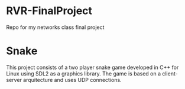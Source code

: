 # RVR-FinalProject 
Repo for my networks class final project

# Snake
This project consists of a two player snake game developed in C++ for Linux using SDL2 as a graphics library.
The game is based on a client-server arquitecture and uses UDP connections. 
